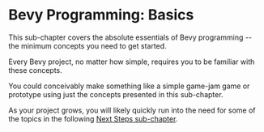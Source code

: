 # Bevy Programming: Basics

This sub-chapter covers the absolute essentials of Bevy programming --
the minimum concepts you need to get started.

Every Bevy project, no matter how simple, requires you to be familiar with
these concepts.

You could conceivably make something like a simple game-jam game or prototype
using just the concepts presented in this sub-chapter.

As your project grows, you will likely quickly run into the need for some
of the topics in the following [Next Steps sub-chapter](./_next-steps.md).

